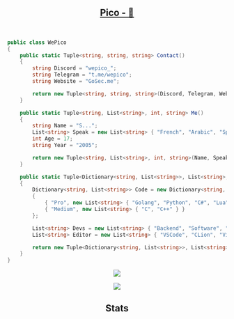 <h2 align="center"><a href="https://t.me/wepico">Pico - 🐧</a></h2>
</br>


```cs
public class WePico
{
    public static Tuple<string, string, string> Contact()
    {
        string Discord = "wepico_";
        string Telegram = "t.me/wepico";
        string Website = "GoSec.me";

        return new Tuple<string, string, string>(Discord, Telegram, Website);
    }

    public static Tuple<string, List<string>, int, string> Me()
    {
        string Name = "S...";
        List<string> Speak = new List<string> { "French", "Arabic", "Spanish", "English" };
        int Age = 17;
        string Year = "2005";

        return new Tuple<string, List<string>, int, string>(Name, Speak, Age, Year);
    }

    public static Tuple<Dictionary<string, List<string>>, List<string>, List<string>> Dev()
    {
        Dictionary<string, List<string>> Code = new Dictionary<string, List<string>>
        {
            { "Pro", new List<string> { "Golang", "Python", "C#", "Lua", "JavaScript" } },
            { "Medium", new List<string> { "C", "C++" } }
        };

        List<string> Devs = new List<string> { "Backend", "Software", "Frontend (BAD)" };
        List<string> Editor = new List<string> { "VSCode", "CLion", "Visual Studio" };

        return new Tuple<Dictionary<string, List<string>>, List<string>, List<string>>(Code, Devs, Editor);
    }
}
```


<p align="center">
  <a href="https://skillicons.dev">
    <img src="https://skillicons.dev/icons?i=golang,python,cs,lua,js" />
  </a>
</p>

<p align="center">
  <a href="https://skillicons.dev">
    <img src="https://skillicons.dev/icons?i=c,cpp" />
  </a>
</p>

<h2 align="center">Stats </h2>

<p href="https://t.me/wepico" align="center">
    <img alt="" src="https://github-readme-stats.vercel.app/api?username=wepico&theme=tokyonight&show_icons=true">
</p>
